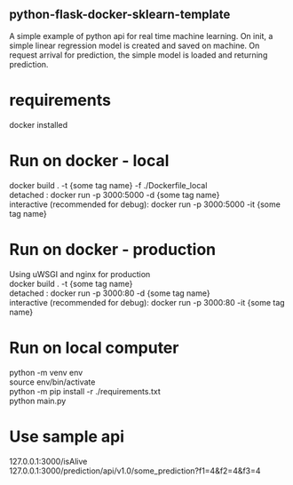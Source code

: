 ## python-flask-docker-sklearn-template
A simple example of python api for real time machine learning.
On init, a simple linear regression model is created and saved on machine. On request arrival for prediction, the simple model is loaded and returning prediction.    


# requirements  
docker installed


# Run on docker - local 
docker build . -t {some tag name}  -f ./Dockerfile_local  
detached : docker run -p 3000:5000 -d {some tag name}  
interactive (recommended for debug): docker run -p 3000:5000 -it {some tag name}  


# Run on docker - production 
Using uWSGI and nginx for production  
docker build . -t {some tag name}   
detached : docker run -p 3000:80 -d {some tag name}  
interactive (recommended for debug): docker run -p 3000:80 -it {some tag name}  


# Run on local computer
python -m venv env  
source env/bin/activate  
python -m pip install -r ./requirements.txt  
python main.py  


# Use sample api  
127.0.0.1:3000/isAlive  
127.0.0.1:3000/prediction/api/v1.0/some_prediction?f1=4&f2=4&f3=4  
